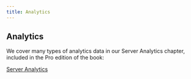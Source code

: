 ```yaml
---
title: Analytics
---
```


## Analytics

We cover many types of analytics data in our Server Analytics chapter, included in the Pro edition of the book:

[Server Analytics](../../server-analytics/index.md)